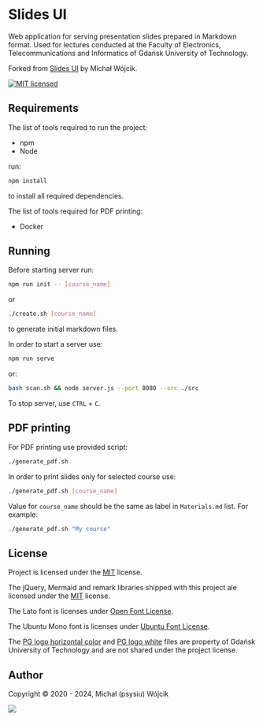 # Slides UI

Web application for serving presentation slides prepared in Markdown format. Used for lectures conducted at the Faculty
of Electronics, Telecommunications and Informatics of Gdańsk University of Technology.

Forked from [Slides UI](https://git.pg.edu.pl/p650304/slides-ui) by Michał Wójcik.

[![MIT licensed][shield-mit]](LICENSE)

## Requirements

The list of tools required to run the project:

- npm
- Node

run:

```bash
npm install
```

to install all required dependencies.

The list of tools required for PDF printing:

- Docker

## Running

Before starting server run:

```bash
npm run init -- [course_name]
```

or

```bash
./create.sh [course_name]
```

to generate initial markdown files.

In order to start a server use:

```bash
npm run serve
```

or:

```bash
bash scan.sh && node server.js --port 8080 --src ./src
```

To stop server, use `CTRL` + `C`.

## PDF printing

For PDF printing use provided script:

```bash
./generate_pdf.sh
```

In order to print slides only for selected course use:

```bash
./generate_pdf.sh [course_name]
```

Value for `course_name` should be the same as label in `Materials.md` list. For example:

```bash
./generate_pdf.sh "My course"
```

## License

Project is licensed under the [MIT](LICENSE) license.

The jQuery, Mermaid and remark libraries shipped with this project ale licensed under the [MIT](LICENSE) license.

The Lato font is licenses under [Open Font License](src/fonts/Lato/OFL.txt).

The Ubuntu Mono font is licenses under [Ubuntu Font License](src/fonts/Ubuntu_Mono/UFL.txt).

The [PG logo horizontal color](src/img/pg_logo_horizontal_color.svg) and [PG logo white](src/img/pg_logo_white.svg)
files are property of Gdańsk University of Technology and are not shared under the project license.

## Author

Copyright &copy; 2020 - 2024, Michał (psysiu) Wójcik

[![][gravatar-psysiu]]()

[shield-mit]: https://img.shields.io/badge/license-MIT-blue.svg
[gravatar-psysiu]: https://s.gravatar.com/avatar/b61b36a5b97ca33e9d11d122c143b9f0
